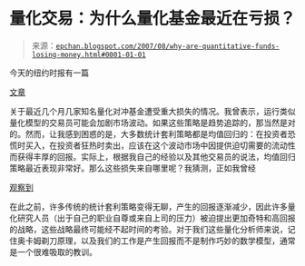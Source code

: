<!--yml

分类：未分类

日期：2024-05-12 19:22:53

-->

# 量化交易：为什么量化基金最近在亏损？

> 来源：[`epchan.blogspot.com/2007/08/why-are-quantitative-funds-losing-money.html#0001-01-01`](http://epchan.blogspot.com/2007/08/why-are-quantitative-funds-losing-money.html#0001-01-01)

今天的纽约时报有一篇

[文章](http://www.nytimes.com/2007/08/13/business/13hedge.html?ref=business)

关于最近几个月几家知名量化对冲基金遭受重大损失的情况。我曾表示，运行类似量化模型的交易员可能会加剧市场波动。如果这些策略是趋势追踪的，那当然是对的。然而，让我感到困惑的是，大多数统计套利策略都是均值回归的：在投资者恐慌时买入，在投资者狂热时卖出，应该在这个波动市场中因提供迫切需要的流动性而获得丰厚的回报。实际上，根据我自己的经验以及其他交易员的说法，均值回归策略最近表现非常好。那么这些损失来自哪里呢？我猜测，正如我曾经

[观察到](http://epchan.blogspot.com/2007/06/pair-trading-stocks-and-life-cycle-of.html)

在此之前，许多传统的统计套利策略变得无聊，产生的回报逐渐减少，因此许多量化研究人员（出于自己的职业自尊或来自上司的压力）被迫提出更加奇特和高回报的战略，这些战略最终可能经不起时间的考验。对于我们这些量化分析师来说，记住奥卡姆剃刀原理，以及我们的工作是产生回报而不是制作巧妙的数学模型，通常是一个很难吸取的教训。
